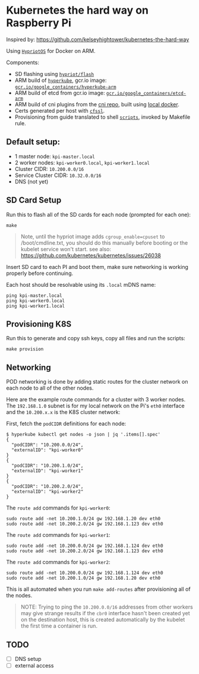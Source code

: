 # Kubernetes the hard way on Raspberry Pi

Inspired by: https://github.com/kelseyhightower/kubernetes-the-hard-way

Using [`HypriotOS`](http://blog.hypriot.com/downloads/) for Docker on ARM.

Components:

- SD flashing using [`hypriot/flash`](https://github.com/hypriot/flash)
- ARM build of [`hyperkube`](https://github.com/kubernetes/kubernetes/tree/master/cluster/images/hyperkube), gcr.io image: [`gcr.io/google_containers/hyperkube-arm`](./hyperkube.mk)
- ARM build of etcd from gcr.io image: [`gcr.io/google_containers/etcd-arm`](./etcd.mk)
- ARM build of cni plugins from the [cni repo](https://github.com/containernetworking/cni), built using [local docker](./cni.mk).
- Certs generated per host with [`cfssl`](./cfssl.mk).
- Provisioning from guide translated to shell [`scripts`](./scripts), invoked by Makefile rule.

## Default setup:

- 1 master node: `kpi-master.local`
- 2 worker nodes: `kpi-worker0.local`, `kpi-worker1.local`
- Cluster CIDR: `10.200.0.0/16`
- Service Cluster CIDR: `10.32.0.0/16`
- DNS (not yet)

## SD Card Setup

Run this to flash all of the SD cards for each node (prompted for each one):

```
make
```

> Note, until the hypriot image adds `cgroup_enable=cpuset` to /boot/cmdline.txt, you should do this manually before booting or the kubelet service won't start. see also: https://github.com/kubernetes/kubernetes/issues/26038

Insert SD card to each PI and boot them, make sure networking is working properly before continuing.

Each host should be resolvable using its `.local` mDNS name:

```
ping kpi-master.local
ping kpi-worker0.local
ping kpi-worker1.local
```

## Provisioning K8S

Run this to generate and copy ssh keys, copy all files and run the scripts:

```
make provision
```

## Networking

POD networking is done by adding static routes for the cluster network on each node to all of the other nodes.

Here are the example route commands for a cluster with 3 worker nodes. The `192.168.1.0` subnet is for my local network on the Pi's `eth0` interface and the `10.200.x.x` is the K8S cluster network:

First, fetch the `podCIDR` definitions for each node:

```
$ hyperkube kubectl get nodes -o json | jq '.items[].spec'
{
  "podCIDR": "10.200.0.0/24",
  "externalID": "kpi-worker0"
}
{
  "podCIDR": "10.200.1.0/24",
  "externalID": "kpi-worker1"
}
{
  "podCIDR": "10.200.2.0/24",
  "externalID": "kpi-worker2"
}
```

The `route add` commands for `kpi-worker0`:

```
sudo route add -net 10.200.1.0/24 gw 192.168.1.20 dev eth0
sudo route add -net 10.200.2.0/24 gw 192.168.1.123 dev eth0
```

The `route add` commands for `kpi-worker1`:

```
sudo route add -net 10.200.0.0/24 gw 192.168.1.124 dev eth0
sudo route add -net 10.200.2.0/24 gw 192.168.1.123 dev eth0
```

The `route add` commands for `kpi-worker2`:

```
sudo route add -net 10.200.0.0/24 gw 192.168.1.124 dev eth0
sudo route add -net 10.200.1.0/24 gw 192.168.1.20 dev eth0
```

This is all automated when you run `make add-routes` after provisioning all of the nodes.

> NOTE: Trying to ping the `10.200.0.0/16` addresses from other workers may give strange results if the `cbr0` interface hasn't been created yet on the destination host, this is created automatically by the kubelet the first time a container is run.

## TODO

- [ ] DNS setup
- [ ] external access
